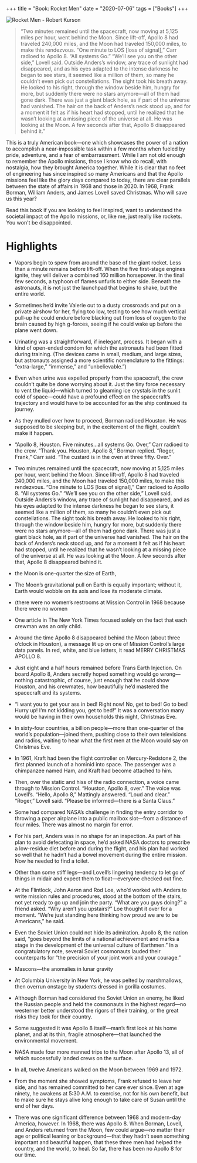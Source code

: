 +++
title = "Book: Rocket Men"
date = "2020-07-06"
tags = ["Books"]
+++

![Rocket Men - Robert Kurson](https://images-na.ssl-images-amazon.com/images/I/914TRI4ccRL.jpg)

> “Two minutes remained until the spacecraft, now moving at 5,125 miles per hour, went behind the Moon. Since lift-off, Apollo 8 had traveled 240,000 miles, and the Moon had traveled 150,000 miles, to make this rendezvous. “One minute to LOS [loss of signal],” Carr radioed to Apollo 8. “All systems Go.” “We’ll see you on the other side,” Lovell said. Outside Anders’s window, any trace of sunlight had disappeared, and as his eyes adapted to the intense darkness he began to see stars, it seemed like a million of them, so many he couldn’t even pick out constellations. The sight took his breath away. He looked to his right, through the window beside him, hungry for more, but suddenly there were no stars anymore—all of them had gone dark. There was just a giant black hole, as if part of the universe had vanished. The hair on the back of Anders’s neck stood up, and for a moment it felt as if his heart had stopped, until he realized that he wasn’t looking at a missing piece of the universe at all. He was looking at the Moon. A few seconds after that, Apollo 8 disappeared behind it.”

<!--more-->

This is a truly American book—one which showcases the power of a nation to accomplish a near-impossible task within a few months when fueled by pride, adventure, and a fear of embarrassment. While I am not old enough to remember the Apollo missions, those I know who do recall, with nostalgia, how they brought America together. While it is clear that no feet of engineering has since inspired so many Americans and that the Apollo missions feel like the glory days compared to today, there are clear parallels between the state of affairs in 1968 and those in 2020. In 1968, Frank Borman, William Anders, and James Lovell saved Christmas. Who will save us this year?

Read this book if you are looking to feel inspired, want to understand the societal impact of the Apollo missions, or, like me, just really like rockets. You won't be disappointed.

# Highlights

- Vapors begin to spew from around the base of the giant rocket. Less than a minute remains before lift-off. When the five first-stage engines ignite, they will deliver a combined 160 million horsepower. In the final few seconds, a typhoon of flames unfurls to either side. Beneath the astronauts, it is not just the launchpad that begins to shake, but the entire world.

- Sometimes he’d invite Valerie out to a dusty crossroads and put on a private airshow for her, flying too low, testing to see how much vertical pull-up he could endure before blacking out from loss of oxygen to the brain caused by high g-forces, seeing if he could wake up before the plane went down.

- Urinating was a straightforward, if inelegant, process. It began with a kind of open-ended condom for which the astronauts had been fitted during training. (The devices came in small, medium, and large sizes, but astronauts assigned a more scientific nomenclature to the fittings: “extra-large,” “immense,” and “unbelievable.”)

- Even when urine was expelled properly from the spacecraft, the crew couldn’t quite be done worrying about it. Just the tiny force necessary to vent the liquid—which turned to gleaming ice crystals in the sunlit cold of space—could have a profound effect on the spacecraft’s trajectory and would have to be accounted for as the ship continued its journey.

- As they mulled over how to proceed, Borman radioed Houston. He was supposed to be sleeping but, in the excitement of the flight, couldn’t make it happen.

- “Apollo 8, Houston. Five minutes…all systems Go. Over,” Carr radioed to the crew. “Thank you. Houston, Apollo 8,” Borman replied. “Roger, Frank,” Carr said. “The custard is in the oven at three fifty. Over.”

- Two minutes remained until the spacecraft, now moving at 5,125 miles per hour, went behind the Moon. Since lift-off, Apollo 8 had traveled 240,000 miles, and the Moon had traveled 150,000 miles, to make this rendezvous. “One minute to LOS [loss of signal],” Carr radioed to Apollo 8. “All systems Go.” “We’ll see you on the other side,” Lovell said. Outside Anders’s window, any trace of sunlight had disappeared, and as his eyes adapted to the intense darkness he began to see stars, it seemed like a million of them, so many he couldn’t even pick out constellations. The sight took his breath away. He looked to his right, through the window beside him, hungry for more, but suddenly there were no stars anymore—all of them had gone dark. There was just a giant black hole, as if part of the universe had vanished. The hair on the back of Anders’s neck stood up, and for a moment it felt as if his heart had stopped, until he realized that he wasn’t looking at a missing piece of the universe at all. He was looking at the Moon. A few seconds after that, Apollo 8 disappeared behind it.

- the Moon is one-quarter the size of Earth,

- The Moon’s gravitational pull on Earth is equally important; without it, Earth would wobble on its axis and lose its moderate climate.

- (there were no women’s restrooms at Mission Control in 1968 because there were no women

- One article in The New York Times focused solely on the fact that each crewman was an only child.

- Around the time Apollo 8 disappeared behind the Moon (about three o’clock in Houston), a message lit up on one of Mission Control’s large data panels. In red, white, and blue letters, it read MERRY CHRISTMAS APOLLO 8.

- Just eight and a half hours remained before Trans Earth Injection. On board Apollo 8, Anders secretly hoped something would go wrong—nothing catastrophic, of course, just enough that he could show Houston, and his crewmates, how beautifully he’d mastered the spacecraft and its systems.

- “I want you to get your ass in bed! Right now! No, get to bed! Go to bed! Hurry up! I’m not kidding you, get to bed!” It was a conversation many would be having in their own households this night, Christmas Eve.

- In sixty-four countries, a billion people—more than one-quarter of the world’s population—joined them, pushing close to their own televisions and radios, waiting to hear what the first men at the Moon would say on Christmas Eve.

- In 1961, Kraft had been the flight controller on Mercury-Redstone 2, the first planned launch of a hominid into space. The passenger was a chimpanzee named Ham, and Kraft had become attached to him.

- Then, over the static and hiss of the radio connection, a voice came through to Mission Control. “Houston, Apollo 8, over.” The voice was Lovell’s. “Hello, Apollo 8,” Mattingly answered. “Loud and clear.” “Roger,” Lovell said. “Please be informed—there is a Santa Claus.”

- Some had compared NASA’s challenge in finding the entry corridor to throwing a paper airplane into a public mailbox slot—from a distance of four miles. There was almost no margin for error.

- For his part, Anders was in no shape for an inspection. As part of his plan to avoid defecating in space, he’d asked NASA doctors to prescribe a low-residue diet before and during the flight, and his plan had worked so well that he hadn’t had a bowel movement during the entire mission. Now he needed to find a toilet.

- Other than some stiff legs—and Lovell’s lingering tendency to let go of things in midair and expect them to float—everyone checked out fine.

- At the Flintlock, John Aaron and Rod Loe, who’d worked with Anders to write mission rules and procedures, stood at the bottom of the stairs, not yet ready to go up and join the party. “What are you guys doing?” a friend asked. “Why aren’t you upstairs?” Loe thought it over for a moment. “We’re just standing here thinking how proud we are to be Americans,” he said.

- Even the Soviet Union could not hide its admiration. Apollo 8, the nation said, “goes beyond the limits of a national achievement and marks a stage in the development of the universal culture of Earthmen.” In a congratulatory note, several Soviet cosmonauts lauded their counterparts for “the precision of your joint work and your courage.”

- Mascons—the anomalies in lunar gravity

- At Columbia University in New York, he was pelted by marshmallows, then overrun onstage by students dressed in gorilla costumes.

- Although Borman had considered the Soviet Union an enemy, he liked the Russian people and held the cosmonauts in the highest regard—no westerner better understood the rigors of their training, or the great risks they took for their country.

- Some suggested it was Apollo 8 itself—man’s first look at his home planet, and at its thin, fragile atmosphere—that launched the environmental movement.

- NASA made four more manned trips to the Moon after Apollo 13, all of which successfully landed crews on the surface.

- In all, twelve Americans walked on the Moon between 1969 and 1972.

- From the moment she showed symptoms, Frank refused to leave her side, and has remained committed to her care ever since. Even at age ninety, he awakens at 5:30 A.M. to exercise, not for his own benefit, but to make sure he stays alive long enough to take care of Susan until the end of her days.

- There was one significant difference between 1968 and modern-day America, however. In 1968, there was Apollo 8. When Borman, Lovell, and Anders returned from the Moon, few could argue—no matter their age or political leaning or background—that they hadn’t seen something important and beautiful happen, that these three men had helped the country, and the world, to heal. So far, there has been no Apollo 8 for our time.
